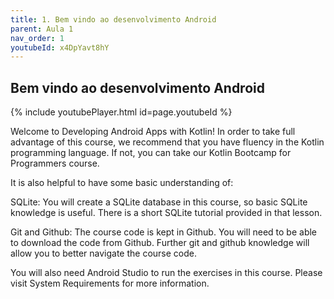 ```yaml
---
title: 1. Bem vindo ao desenvolvimento Android
parent: Aula 1
nav_order: 1
youtubeId: x4DpYavt8hY
---
```


## Bem vindo ao desenvolvimento Android

{% include youtubePlayer.html id=page.youtubeId %}


Welcome to Developing Android Apps with Kotlin!
In order to take full advantage of this course, we recommend that you have fluency in the Kotlin programming language. If not, you can take our Kotlin Bootcamp for Programmers course.

It is also helpful to have some basic understanding of:

SQLite: You will create a SQLite database in this course, so basic SQLite knowledge is useful. There is a short SQLite tutorial provided in that lesson.

Git and Github: The course code is kept in Github. You will need to be able to download the code from Github. Further git and github knowledge will allow you to better navigate the course code.

You will also need Android Studio to run the exercises in this course. Please visit System Requirements for more information.
